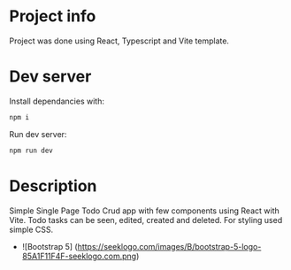 # Project info
Project was done using React, Typescript and Vite template.

# Dev server
Install dependancies with:

```bash
npm i
```

Run dev server:

```bash
npm run dev
```

# Description
Simple Single Page Todo Crud app with few components using React with Vite. Todo tasks can be seen, edited, created and deleted.
For styling used simple CSS.

- ![Bootstrap 5] (https://seeklogo.com/images/B/bootstrap-5-logo-85A1F11F4F-seeklogo.com.png)
